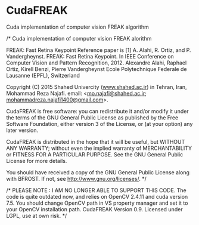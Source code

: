 # CudaFREAK
Cuda implementation of computer vision FREAK algorithm

/*
Cuda implementation of computer vision FREAK alorithm

FREAK: Fast Retina Keypoint 
Reference paper is
[1] A. Alahi, R. Ortiz, and P. Vandergheynst. FREAK: Fast Retina Keypoint. In IEEE Conference on Computer Vision and Pattern Recognition, 2012.
Alexandre Alahi, Raphael Ortiz, Kirell Benzi, Pierre Vandergheynst
Ecole Polytechnique Federale de Lausanne (EPFL), Switzerland

Copyright (C) 2015  Shahed Univercity (www.shahed.ac.ir)
in Tehran, Iran, Mohammad Reza Najafi.
email: <mo.najafi@shahed.ac.ir; mohammadreza.najafi1400@gmail.com>.


CudaFREAK is free software: you can redistribute it and/or modify
it under the terms of the GNU General Public License as published by
the Free Software Foundation, either version 3 of the License, or
(at your option) any later version.

CudaFREAK is distributed in the hope that it will be useful,
but WITHOUT ANY WARRANTY; without even the implied warranty of
MERCHANTABILITY or FITNESS FOR A PARTICULAR PURPOSE.  See the
GNU General Public License for more details.

You should have received a copy of the GNU General Public License
along with BFROST.  If not, see <http://www.gnu.org/licenses/>.
*/


/*
PLEASE NOTE : I AM NO LONGER ABLE TO SUPPORT THIS CODE. 
The code is quite outdated now, and relies on OpenCV 2.4.11 and cuda version 7.5.
You should change OpenCV path in VS property manager and set it to your OpenCV installation path.
CudaFREAK Version 0.9. Licensed under LGPL, use at own risk.
*/
